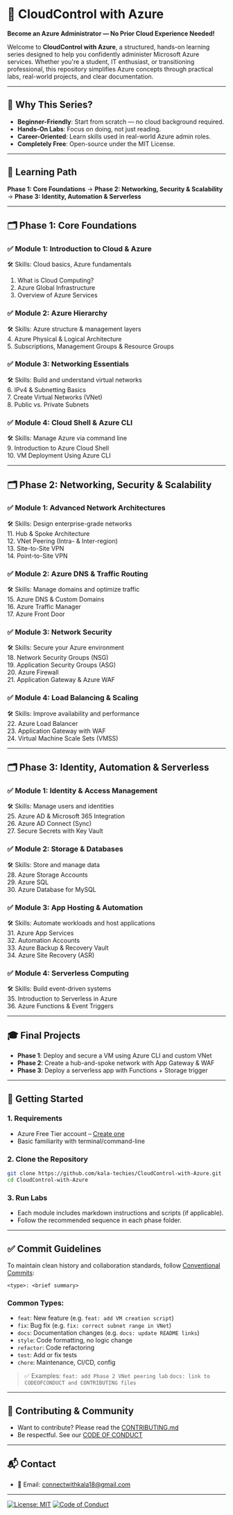 # 🚀 CloudControl with Azure

**Become an Azure Administrator — No Prior Cloud Experience Needed!**

Welcome to **CloudControl with Azure**, a structured, hands-on learning series designed to help you confidently administer Microsoft Azure services. Whether you're a student, IT enthusiast, or transitioning professional, this repository simplifies Azure concepts through practical labs, real-world projects, and clear documentation.

---

## 🌟 Why This Series?

- **Beginner-Friendly**: Start from scratch — no cloud background required.
- **Hands-On Labs**: Focus on doing, not just reading.
- **Career-Oriented**: Learn skills used in real-world Azure admin roles.
- **Completely Free**: Open-source under the MIT License.

---

## 🧭 Learning Path

**Phase 1: Core Foundations** → **Phase 2: Networking, Security & Scalability** → **Phase 3: Identity, Automation & Serverless**

---

## 🗂️ Phase 1: Core Foundations

### ✅ Module 1: Introduction to Cloud & Azure
🛠️ Skills: Cloud basics, Azure fundamentals  
1. What is Cloud Computing?  
2. Azure Global Infrastructure  
3. Overview of Azure Services  

### ✅ Module 2: Azure Hierarchy
🛠️ Skills: Azure structure & management layers  
4. Azure Physical & Logical Architecture  
5. Subscriptions, Management Groups & Resource Groups  

### ✅ Module 3: Networking Essentials
🛠️ Skills: Build and understand virtual networks  
6. IPv4 & Subnetting Basics  
7. Create Virtual Networks (VNet)  
8. Public vs. Private Subnets  

### ✅ Module 4: Cloud Shell & Azure CLI
🛠️ Skills: Manage Azure via command line  
9. Introduction to Azure Cloud Shell  
10. VM Deployment Using Azure CLI  

---

## 🗂️ Phase 2: Networking, Security & Scalability

### ✅ Module 1: Advanced Network Architectures  
🛠️ Skills: Design enterprise-grade networks  
11. Hub & Spoke Architecture  
12. VNet Peering (Intra- & Inter-region)  
13. Site-to-Site VPN  
14. Point-to-Site VPN  

### ✅ Module 2: Azure DNS & Traffic Routing  
🛠️ Skills: Manage domains and optimize traffic  
15. Azure DNS & Custom Domains  
16. Azure Traffic Manager  
17. Azure Front Door  

### ✅ Module 3: Network Security  
🛠️ Skills: Secure your Azure environment  
18. Network Security Groups (NSG)  
19. Application Security Groups (ASG)  
20. Azure Firewall  
21. Application Gateway & Azure WAF  

### ✅ Module 4: Load Balancing & Scaling  
🛠️ Skills: Improve availability and performance  
22. Azure Load Balancer  
23. Application Gateway with WAF  
24. Virtual Machine Scale Sets (VMSS)  

---

## 🗂️ Phase 3: Identity, Automation & Serverless

### ✅ Module 1: Identity & Access Management  
🛠️ Skills: Manage users and identities  
25. Azure AD & Microsoft 365 Integration  
26. Azure AD Connect (Sync)  
27. Secure Secrets with Key Vault  

### ✅ Module 2: Storage & Databases  
🛠️ Skills: Store and manage data  
28. Azure Storage Accounts  
29. Azure SQL  
30. Azure Database for MySQL  

### ✅ Module 3: App Hosting & Automation  
🛠️ Skills: Automate workloads and host applications  
31. Azure App Services  
32. Automation Accounts  
33. Azure Backup & Recovery Vault  
34. Azure Site Recovery (ASR)  

### ✅ Module 4: Serverless Computing  
🛠️ Skills: Build event-driven systems  
35. Introduction to Serverless in Azure  
36. Azure Functions & Event Triggers  

---

## 🎓 Final Projects

- **Phase 1**: Deploy and secure a VM using Azure CLI and custom VNet  
- **Phase 2**: Create a hub-and-spoke network with App Gateway & WAF  
- **Phase 3**: Deploy a serverless app with Functions + Storage trigger  

---

## 🚀 Getting Started

### 1. Requirements

- Azure Free Tier account – [Create one](https://azure.microsoft.com/en-in/free/)
- Basic familiarity with terminal/command-line

### 2. Clone the Repository

```bash
git clone https://github.com/kala-techies/CloudControl-with-Azure.git
cd CloudControl-with-Azure
````

### 3. Run Labs

* Each module includes markdown instructions and scripts (if applicable).
* Follow the recommended sequence in each phase folder.

---

## ✅ Commit Guidelines

To maintain clean history and collaboration standards, follow [Conventional Commits](https://www.conventionalcommits.org/):

```
<type>: <brief summary>
```

### Common Types:

* `feat`: New feature (e.g. `feat: add VM creation script`)
* `fix`: Bug fix (e.g. `fix: correct subnet range in VNet`)
* `docs`: Documentation changes (e.g. `docs: update README links`)
* `style`: Code formatting, no logic change
* `refactor`: Code refactoring
* `test`: Add or fix tests
* `chore`: Maintenance, CI/CD, config

> ✅ Examples:
> `feat: add Phase 2 VNet peering lab`
> `docs: link to CODEOFCONDUCT and CONTRIBUTING files`

---

## 🤝 Contributing & Community

* Want to contribute? Please read the [CONTRIBUTING.md](https://github.com/kala-techies/CloudControl-with-Azure/blob/main/CONTRIBUTING.md)
* Be respectful. See our [CODE OF CONDUCT](https://github.com/kala-techies/CloudControl-with-Azure/blob/main/CODEOFCONDUCT.md)

---

## 📬 Contact

* 📧 Email: [connectwithkala18@gmail.com](mailto:connectwithkala18@gmail.com)

---

[![License: MIT](https://img.shields.io/badge/License-MIT-yellow.svg)](LICENSE)
[![Code of Conduct](https://img.shields.io/badge/Contributor%20Covenant-2.1-4baaaa.svg)](https://github.com/kala-techies/CloudControl-with-Azure/blob/main/CODEOFCONDUCT.md)
